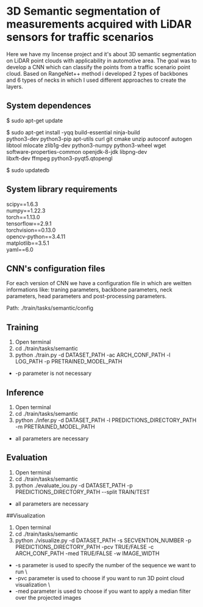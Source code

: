 # 3D Semantic segmentation of measurements acquired with LiDAR sensors for traffic scenarios 

Here we have my lincense project and it's about 3D semantic segmentation on LiDAR point clouds with applicability in automotive area. The goal was to develop a CNN which can classify the points from a traffic scenario point cloud. Based on RangeNet++ method i developed 2 types of backbones and 6 types of necks in which I used different approaches to create the layers. 

## System dependences 
$ sudo apt-get update

$ sudo apt-get install -yqq build-essential ninja-build \
python3-dev python3-pip apt-utils curl git cmake unzip autoconf autogen \
libtool mlocate zlib1g-dev python3-numpy python3-wheel wget \
software-properties-common openjdk-8-jdk libpng-dev \
libxft-dev ffmpeg python3-pyqt5.qtopengl

$ sudo updatedb

## System library requirements 

scipy==1.6.3 \
numpy==1.22.3 \
torch==1.13.0 \
tensorflow==2.9.1 \
torchvision==0.13.0 \
opencv-python==3.4.11 \
matplotlib==3.5.1 \
yaml==6.0 

## CNN's configuration files
For each version of CNN we have a configuration file in which are weitten informations like: traning parameters, backbone parameters, neck parameters, head parameters and post-processing parameters.

Path: ./train/tasks/semantic/config

## Training 

1. Open terminal 
2. cd ./train/tasks/semantic
3. python ./train.py -d DATASET_PATH -ac ARCH_CONF_PATH -l LOG_PATH -p PRETRAINED_MODEL_PATH

* -p parameter is not necessary

## Inference 

1. Open terminal 
2. cd ./train/tasks/semantic
3. python ./infer.py -d DATASET_PATH -l PREDICTIONS_DIRECTORY_PATH -m PRETRAINED_MODEL_PATH

* all parameters are necessary

## Evaluation

1. Open terminal 
2. cd ./train/tasks/semantic
3. python ./evaluate_iou.py -d DATASET_PATH -p PREDICTIONS_DIRECTORY_PATH --split TRAIN/TEST

* all parameters are necessary

##Visualization

1. Open terminal 
2. cd ./train/tasks/semantic
3. python ./visualize.py -d DATASET_PATH -s SECVENTION_NUMBER -p PREDICTIONS_DIRECTORY_PATH -pcv TRUE/FALSE -c ARCH_CONF_PATH -med TRUE/FALSE -w IMAGE_WIDTH

* -s parameter is used to specify the number of the sequence we want to run \
* -pvc parameter is used to choose if you want to run 3D point cloud visualization \
* -med parameter is used to choose if you want to apply a median filter over the projected images 


